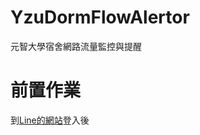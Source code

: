 # YzuDormFlowAlertor
元智大學宿舍網路流量監控與提醒

# 前置作業
到[Line的網站](https://access.line.me/dialog/oauth/weblogin?response_type=code&client_id=1476232700&redirect_uri=https%3A%2F%2Fnotify-bot.line.me%2Flogin%2Fcallback&state=eodCKZbHeolQnYX2iAEETd&response_mode=form_post)登入後

